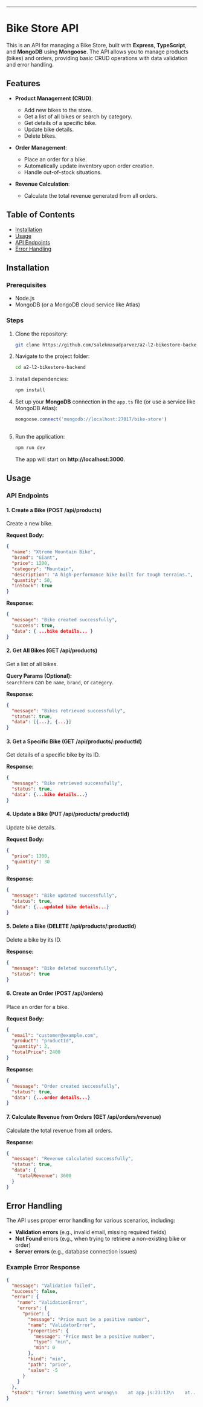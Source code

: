 

---

# Bike Store API

This is an API for managing a Bike Store, built with **Express**, **TypeScript**, and **MongoDB** using **Mongoose**. The API allows you to manage products (bikes) and orders, providing basic CRUD operations with data validation and error handling.

## Features

- **Product Management (CRUD)**:
  - Add new bikes to the store.
  - Get a list of all bikes or search by category.
  - Get details of a specific bike.
  - Update bike details.
  - Delete bikes.

- **Order Management**:
  - Place an order for a bike.
  - Automatically update inventory upon order creation.
  - Handle out-of-stock situations.

- **Revenue Calculation**:
  - Calculate the total revenue generated from all orders.

## Table of Contents

- [Installation](#installation)
- [Usage](#usage)
- [API Endpoints](#api-endpoints)
- [Error Handling](#error-handling)


## Installation

### Prerequisites

- Node.js
- MongoDB (or a MongoDB cloud service like Atlas)

### Steps

1. Clone the repository:
   ```bash
   git clone https://github.com/salekmasudparvez/a2-l2-bikestore-backend.git
   ```

2. Navigate to the project folder:
   ```bash
   cd a2-l2-bikestore-backend
   ```

3. Install dependencies:
   ```bash
   npm install
   ```

4. Set up your **MongoDB** connection in the `app.ts` file (or use a service like MongoDB Atlas):
   ```typescript
   mongoose.connect('mongodb://localhost:27017/bike-store')
     
   ```

5. Run the application:
   ```bash
   npm run dev
   ```

   The app will start on **http://localhost:3000**.

## Usage

### API Endpoints

#### 1. **Create a Bike** (POST /api/products)
Create a new bike.

**Request Body:**
```json
{
  "name": "Xtreme Mountain Bike",
  "brand": "Giant",
  "price": 1200,
  "category": "Mountain",
  "description": "A high-performance bike built for tough terrains.",
  "quantity": 50,
  "inStock": true
}
```

**Response:**
```json
{
  "message": "Bike created successfully",
  "success": true,
  "data": { ...bike details... }
}
```

#### 2. **Get All Bikes** (GET /api/products)
Get a list of all bikes.

**Query Params (Optional):**  
`searchTerm` can be `name`, `brand`, or `category`.

**Response:**
```json
{
  "message": "Bikes retrieved successfully",
  "status": true,
  "data": [{...}, {...}]
}
```

#### 3. **Get a Specific Bike** (GET /api/products/:productId)
Get details of a specific bike by its ID.

**Response:**
```json
{
  "message": "Bike retrieved successfully",
  "status": true,
  "data": {...bike details...}
}
```

#### 4. **Update a Bike** (PUT /api/products/:productId)
Update bike details.

**Request Body:**
```json
{
  "price": 1300,
  "quantity": 30
}
```

**Response:**
```json
{
  "message": "Bike updated successfully",
  "status": true,
  "data": {...updated bike details...}
}
```

#### 5. **Delete a Bike** (DELETE /api/products/:productId)
Delete a bike by its ID.

**Response:**
```json
{
  "message": "Bike deleted successfully",
  "status": true
}
```

#### 6. **Create an Order** (POST /api/orders)
Place an order for a bike.

**Request Body:**
```json
{
  "email": "customer@example.com",
  "product": "productId",
  "quantity": 2,
  "totalPrice": 2400
}
```

**Response:**
```json
{
  "message": "Order created successfully",
  "status": true,
  "data": {...order details...}
}
```

#### 7. **Calculate Revenue from Orders** (GET /api/orders/revenue)
Calculate the total revenue from all orders.

**Response:**
```json
{
  "message": "Revenue calculated successfully",
  "status": true,
  "data": {
    "totalRevenue": 3600
  }
}
```

## Error Handling

The API uses proper error handling for various scenarios, including:

- **Validation errors** (e.g., invalid email, missing required fields)
- **Not Found** errors (e.g., when trying to retrieve a non-existing bike or order)
- **Server errors** (e.g., database connection issues)

### Example Error Response

```json
{
  "message": "Validation failed",
  "success": false,
  "error": {
    "name": "ValidationError",
    "errors": {
      "price": {
        "message": "Price must be a positive number",
        "name": "ValidatorError",
        "properties": {
          "message": "Price must be a positive number",
          "type": "min",
          "min": 0
        },
        "kind": "min",
        "path": "price",
        "value": -5
      }
    }
  },
  "stack": "Error: Something went wrong\n    at app.js:23:13\n    at..."
}
```




